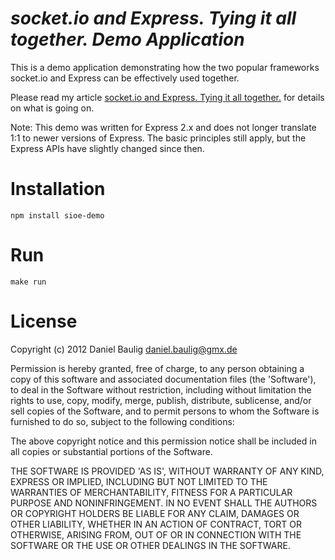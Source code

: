 # _socket.io and Express. Tying it all together. Demo Application_

This is a demo application demonstrating how the two popular frameworks socket.io and Express can be effectively used together.

Please read my article [socket.io and Express. Tying it all together.](http://www.danielbaulig.de/socket-ioexpress) for details on what is going on.

Note: This demo was written for Express 2.x and does not longer translate 1:1 to newer versions of Express. The basic principles still apply, but the Express APIs have slightly changed since then.

# Installation

    npm install sioe-demo

# Run

    make run

# License

Copyright (c) 2012 Daniel Baulig <daniel.baulig@gmx.de>

Permission is hereby granted, free of charge, to any person obtaining a copy of this software and associated documentation files (the 'Software'), to deal in the Software without restriction, including without limitation the rights to use, copy, modify, merge, publish, distribute, sublicense, and/or sell copies of the Software, and to permit persons to whom the Software is furnished to do so, subject to the following conditions:

The above copyright notice and this permission notice shall be included in all copies or substantial portions of the Software.

THE SOFTWARE IS PROVIDED 'AS IS', WITHOUT WARRANTY OF ANY KIND, EXPRESS OR IMPLIED, INCLUDING BUT NOT LIMITED TO THE WARRANTIES OF MERCHANTABILITY, FITNESS FOR A PARTICULAR PURPOSE AND NONINFRINGEMENT.  IN NO EVENT SHALL THE AUTHORS OR COPYRIGHT HOLDERS BE LIABLE FOR ANY CLAIM, DAMAGES OR OTHER LIABILITY, WHETHER IN AN ACTION OF CONTRACT, TORT OR OTHERWISE, ARISING FROM, OUT OF OR IN CONNECTION WITH THE SOFTWARE OR THE USE OR OTHER DEALINGS IN THE SOFTWARE.
